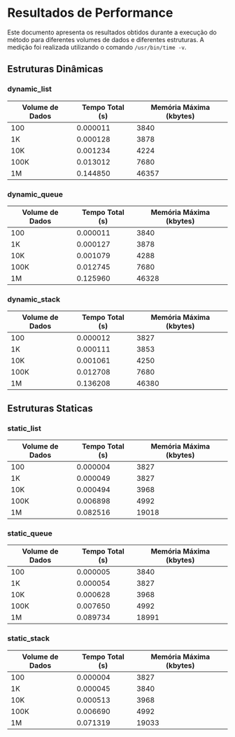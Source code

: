 # Resultados de Performance

Este documento apresenta os resultados obtidos durante a execução do método para diferentes volumes de dados e diferentes estruturas. A medição foi realizada utilizando o comando `/usr/bin/time -v`.

## Estruturas Dinâmicas

### **dynamic_list**
| Volume de Dados | Tempo Total (s) | Memória Máxima (kbytes) |
|-----------------|-----------------|------------------------|
| 100             | 0.000011         | 3840                    |
| 1K              | 0.000128         | 3878                    |
| 10K             | 0.001234         | 4224                    |
| 100K            | 0.013012         | 7680                    |
| 1M              | 0.144850         | 46357                   |

### **dynamic_queue**
| Volume de Dados | Tempo Total (s) | Memória Máxima (kbytes) |
|-----------------|-----------------|------------------------|
| 100             | 0.000011         | 3840                    |
| 1K              | 0.000127         | 3878                    |
| 10K             | 0.001079         | 4288                    |
| 100K            | 0.012745         | 7680                    |
| 1M              | 0.125960         | 46328                   |



### **dynamic_stack**
| Volume de Dados | Tempo Total (s) | Memória Máxima (kbytes) |
|-----------------|-----------------|------------------------|
| 100             | 0.000012         | 3827                    |
| 1K              | 0.000111         | 3853                    |
| 10K             | 0.001061         | 4250                    |
| 100K            | 0.012708         | 7680                    |
| 1M              | 0.136208         | 46380                   |


## Estruturas Staticas

### **static_list**
| Volume de Dados | Tempo Total (s) | Memória Máxima (kbytes) |
|-----------------|-----------------|------------------------|
| 100             | 0.000004          | 3827                     |
| 1K              | 0.000049         | 3827                     |
| 10K             | 0.000494          | 3968                     |
| 100K            | 0.006898          | 4992                     |
| 1M              | 0.082516          | 19018                    |


### **static_queue**
| Volume de Dados | Tempo Total (s) | Memória Máxima (kbytes) |
|-----------------|-----------------|------------------------|
| 100             | 0.000005         | 3840                    |
| 1K              | 0.000054         | 3827                    |
| 10K             | 0.000628         | 3968                    |
| 100K            | 0.007650         | 4992                    |
| 1M              | 0.089734         | 18991                   |


### **static_stack**
| Volume de Dados | Tempo Total (s) | Memória Máxima (kbytes) |
|-----------------|-----------------|------------------------|
| 100             | 0.000004         | 3827                    |
| 1K              | 0.000045         | 3840                    |
| 10K             | 0.000513         | 3968                    |
| 100K            | 0.006690         | 4992                    |
| 1M              | 0.071319         | 19033                   |
